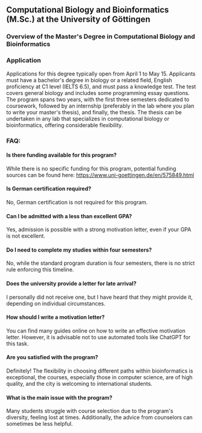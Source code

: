 ## Computational Biology and Bioinformatics (M.Sc.) at the University of Göttingen
### Overview of the Master's Degree in Computational Biology and Bioinformatics
### Application
Applications for this degree typically open from April 1 to May 15. Applicants must have a bachelor's degree in biology or a related field, English proficiency at C1 level (IELTS 6.5), and must pass a knowledge test. The test covers general biology and includes some programming essay questions.
The program spans two years, with the first three semesters dedicated to coursework, followed by an internship (preferably in the lab where you plan to write your master's thesis), and finally, the thesis. The thesis can be undertaken in any lab that specializes in computational biology or bioinformatics, offering considerable flexibility.

### FAQ:
#### Is there funding available for this program?
While there is no specific funding for this program, potential funding sources can be found here: https://www.uni-goettingen.de/en/575849.html

#### Is German certification required?
No, German certification is not required for this program.

#### Can I be admitted with a less than excellent GPA?
Yes, admission is possible with a strong motivation letter, even if your GPA is not excellent.

#### Do I need to complete my studies within four semesters?
No, while the standard program duration is four semesters, there is no strict rule enforcing this timeline.

#### Does the university provide a letter for late arrival?
I personally did not receive one, but I have heard that they might provide it, depending on individual circumstances.

#### How should I write a motivation letter?
You can find many guides online on how to write an effective motivation letter. However, it is advisable not to use automated tools like ChatGPT for this task.

#### Are you satisfied with the program?
Definitely! The flexibility in choosing different paths within bioinformatics is exceptional, the courses, especially those in computer science, are of high quality, and the city is welcoming to international students.

#### What is the main issue with the program?
Many students struggle with course selection due to the program's diversity, feeling lost at times. Additionally, the advice from counselors can sometimes be less helpful.
